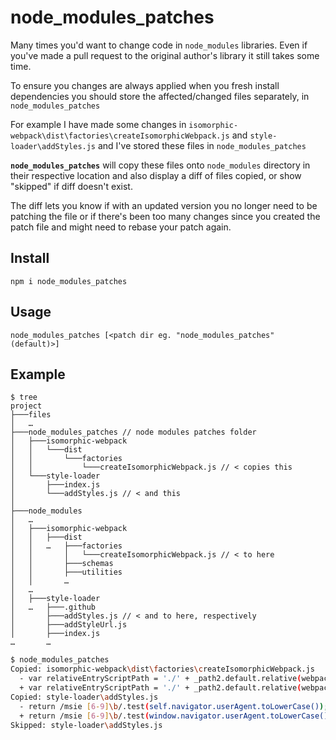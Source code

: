 # node_modules_patches

Many times you'd want to change code in `node_modules` libraries. Even if you've made a pull request to the original author's library it still takes some time.

To ensure you changes are always applied when you fresh install dependencies you should store the affected/changed files separately, in `node_modules_patches`

For example I have made some changes in `isomorphic-webpack\dist\factories\createIsomorphicWebpack.js` and `style-loader\addStyles.js` and I've stored these files in `node_modules_patches`

**`node_modules_patches`** will copy these files onto `node_modules` directory in their respective location and also display a diff of files copied, or show "skipped" if diff doesn't exist.

The diff lets you know if with an updated version you no longer need to be patching the file or if there's been too many changes since you created the patch file and might need to rebase your patch again.

## Install

```
npm i node_modules_patches
```

## Usage

```
node_modules_patches [<patch dir eg. "node_modules_patches" (default)>]
```

## Example

```
$ tree
project
├───files
│   …
├───node_modules_patches // node modules patches folder
│   ├───isomorphic-webpack
│   │   └───dist
│   │       └───factories
│   │           └───createIsomorphicWebpack.js // < copies this
│   └───style-loader
│       ├───index.js
│       └───addStyles.js // < and this
│
├───node_modules
│   …
│   ├───isomorphic-webpack
│   │   ├───dist
│   │   …   ├───factories
│   │       │   └───createIsomorphicWebpack.js // < to here
│   │       ├───schemas
│   │       ├───utilities
│   │       …
│   …
│   ├───style-loader
│   …   ├───.github
│       ├───addStyles.js // < and to here, respectively
│       ├───addStyleUrl.js
│       ├───index.js
…       …
```

```sh
$ node_modules_patches
Copied: isomorphic-webpack\dist\factories\createIsomorphicWebpack.js
  - var relativeEntryScriptPath = './' + _path2.default.relative(webpackConfiguration.context, require.resolve(entryScriptPath));
  + var relativeEntryScriptPath = './' + _path2.default.relative(webpackConfiguration.context, require.resolve(entryScriptPath)).replace(/[/\\]+/g, '/');
Copied: style-loader\addStyles.js
  - return /msie [6-9]\b/.test(self.navigator.userAgent.toLowerCase());
  + return /msie [6-9]\b/.test(window.navigator.userAgent.toLowerCase());
Skipped: style-loader\addStyles.js
```
